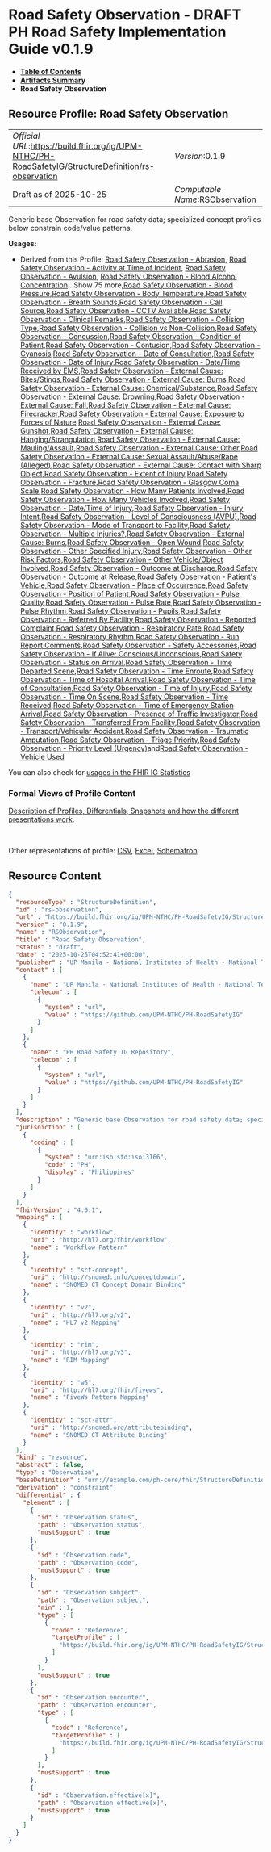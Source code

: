 # Road Safety Observation - DRAFT PH Road Safety Implementation Guide v0.1.9

* [**Table of Contents**](toc.md)
* [**Artifacts Summary**](artifacts.md)
* **Road Safety Observation**

## Resource Profile: Road Safety Observation 

| | |
| :--- | :--- |
| *Official URL*:https://build.fhir.org/ig/UPM-NTHC/PH-RoadSafetyIG/StructureDefinition/rs-observation | *Version*:0.1.9 |
| Draft as of 2025-10-25 | *Computable Name*:RSObservation |

 
Generic base Observation for road safety data; specialized concept profiles below constrain code/value patterns. 

**Usages:**

* Derived from this Profile: [Road Safety Observation - Abrasion](StructureDefinition-rs-observation-abrasion.md), [Road Safety Observation - Activity at Time of Incident](StructureDefinition-rs-observation-activity-at-incident.md), [Road Safety Observation - Avulsion](StructureDefinition-rs-observation-avulsion.md), [Road Safety Observation - Blood Alcohol Concentration](StructureDefinition-rs-observation-blood-alcohol.md)...Show 75 more,[Road Safety Observation - Blood Pressure](StructureDefinition-rs-observation-blood-pressure.md),[Road Safety Observation - Body Temperature](StructureDefinition-rs-observation-body-temperature.md),[Road Safety Observation - Breath Sounds](StructureDefinition-rs-observation-breath-sounds.md),[Road Safety Observation - Call Source](StructureDefinition-rs-observation-call-source.md),[Road Safety Observation - CCTV Available](StructureDefinition-rs-observation-cctv-available.md),[Road Safety Observation - Clinical Remarks](StructureDefinition-rs-observation-clinical-remarks.md),[Road Safety Observation - Collision Type](StructureDefinition-rs-observation-collision-type.md),[Road Safety Observation - Collision vs Non-Collision](StructureDefinition-rs-observation-collision-vs-noncollision.md),[Road Safety Observation - Concussion](StructureDefinition-rs-observation-concussion.md),[Road Safety Observation - Condition of Patient](StructureDefinition-rs-observation-condition-of-patient.md),[Road Safety Observation - Contusion](StructureDefinition-rs-observation-contusion.md),[Road Safety Observation - Cyanosis](StructureDefinition-rs-observation-cyanosis.md),[Road Safety Observation - Date of Consultation](StructureDefinition-rs-observation-date-of-consultation.md),[Road Safety Observation - Date of Injury](StructureDefinition-rs-observation-date-of-injury.md),[Road Safety Observation - Date/Time Received by EMS](StructureDefinition-rs-observation-date-received.md),[Road Safety Observation - External Cause: Bites/Stings](StructureDefinition-rs-observation-ec-bites-stings.md),[Road Safety Observation - External Cause: Burns](StructureDefinition-rs-observation-ec-burns.md),[Road Safety Observation - External Cause: Chemical/Substance](StructureDefinition-rs-observation-ec-chemical.md),[Road Safety Observation - External Cause: Drowning](StructureDefinition-rs-observation-ec-drowning.md),[Road Safety Observation - External Cause: Fall](StructureDefinition-rs-observation-ec-fall.md),[Road Safety Observation - External Cause: Firecracker](StructureDefinition-rs-observation-ec-firecracker.md),[Road Safety Observation - External Cause: Exposure to Forces of Nature](StructureDefinition-rs-observation-ec-forces-of-nature.md),[Road Safety Observation - External Cause: Gunshot](StructureDefinition-rs-observation-ec-gunshot.md),[Road Safety Observation - External Cause: Hanging/Strangulation](StructureDefinition-rs-observation-ec-hanging-strangulation.md),[Road Safety Observation - External Cause: Mauling/Assault](StructureDefinition-rs-observation-ec-mauling-assault.md),[Road Safety Observation - External Cause: Other](StructureDefinition-rs-observation-ec-other.md),[Road Safety Observation - External Cause: Sexual Assault/Abuse/Rape (Alleged)](StructureDefinition-rs-observation-ec-sexual-assault.md),[Road Safety Observation - External Cause: Contact with Sharp Object](StructureDefinition-rs-observation-ec-sharp-object.md),[Road Safety Observation - Extent of Injury](StructureDefinition-rs-observation-extent-of-injury.md),[Road Safety Observation - Fracture](StructureDefinition-rs-observation-fracture.md),[Road Safety Observation - Glasgow Coma Scale](StructureDefinition-rs-observation-gcs.md),[Road Safety Observation - How Many Patients Involved](StructureDefinition-rs-observation-how-many-patients.md),[Road Safety Observation - How Many Vehicles Involved](StructureDefinition-rs-observation-how-many-vehicles.md),[Road Safety Observation - Date/Time of Injury](StructureDefinition-rs-observation-injury-datetime.md),[Road Safety Observation - Injury Intent](StructureDefinition-rs-observation-injury-intent.md),[Road Safety Observation - Level of Consciousness (AVPU)](StructureDefinition-rs-observation-level-of-consciousness.md),[Road Safety Observation - Mode of Transport to Facility](StructureDefinition-rs-observation-mode-of-transport.md),[Road Safety Observation - Multiple Injuries?](StructureDefinition-rs-observation-multiple-injuries.md),[Road Safety Observation - External Cause: Burns](StructureDefinition-rs-observation-nature-burns.md),[Road Safety Observation - Open Wound](StructureDefinition-rs-observation-open-wound.md),[Road Safety Observation - Other Specified Injury](StructureDefinition-rs-observation-other-injury.md),[Road Safety Observation - Other Risk Factors](StructureDefinition-rs-observation-other-risk-factors.md),[Road Safety Observation - Other Vehicle/Object Involved](StructureDefinition-rs-observation-other-vehicle.md),[Road Safety Observation - Outcome at Discharge](StructureDefinition-rs-observation-outcome-discharge.md),[Road Safety Observation - Outcome at Release](StructureDefinition-rs-observation-outcome-release.md),[Road Safety Observation - Patient's Vehicle](StructureDefinition-rs-observation-patients-vehicle.md),[Road Safety Observation - Place of Occurrence](StructureDefinition-rs-observation-place-of-occurrence.md),[Road Safety Observation - Position of Patient](StructureDefinition-rs-observation-position-of-patient.md),[Road Safety Observation - Pulse Quality](StructureDefinition-rs-observation-pulse-quality.md),[Road Safety Observation - Pulse Rate](StructureDefinition-rs-observation-pulse-rate.md),[Road Safety Observation - Pulse Rhythm](StructureDefinition-rs-observation-pulse-rhythm.md),[Road Safety Observation - Pupils](StructureDefinition-rs-observation-pupils.md),[Road Safety Observation - Referred By Facility](StructureDefinition-rs-observation-referred-by-facility.md),[Road Safety Observation - Reported Complaint](StructureDefinition-rs-observation-reported-complaint.md),[Road Safety Observation - Respiratory Rate](StructureDefinition-rs-observation-respiratory-rate.md),[Road Safety Observation - Respiratory Rhythm](StructureDefinition-rs-observation-respiratory-rhythm.md),[Road Safety Observation - Run Report Comments](StructureDefinition-rs-observation-runreport-comments.md),[Road Safety Observation - Safety Accessories](StructureDefinition-rs-observation-safety-accessories.md),[Road Safety Observation - If Alive: Conscious/Unconscious](StructureDefinition-rs-observation-status-on-arrival-alive.md),[Road Safety Observation - Status on Arrival](StructureDefinition-rs-observation-status-on-arrival.md),[Road Safety Observation - Time Departed Scene](StructureDefinition-rs-observation-time-departed.md),[Road Safety Observation - Time Enroute](StructureDefinition-rs-observation-time-enroute.md),[Road Safety Observation - Time of Hospital Arrival](StructureDefinition-rs-observation-time-hospital-arrival.md),[Road Safety Observation - Time of Consultation](StructureDefinition-rs-observation-time-of-consultation.md),[Road Safety Observation - Time of Injury](StructureDefinition-rs-observation-time-of-injury.md),[Road Safety Observation - Time On Scene](StructureDefinition-rs-observation-time-on-scene.md),[Road Safety Observation - Time Received](StructureDefinition-rs-observation-time-received.md),[Road Safety Observation - Time of Emergency Station Arrival](StructureDefinition-rs-observation-time-station-arrival.md),[Road Safety Observation - Presence of Traffic Investigator](StructureDefinition-rs-observation-traffic-investigator.md),[Road Safety Observation - Transferred From Facility](StructureDefinition-rs-observation-transferred-from-facility.md),[Road Safety Observation - Transport/Vehicular Accident](StructureDefinition-rs-observation-transport-vehicular-accident.md),[Road Safety Observation - Traumatic Amputation](StructureDefinition-rs-observation-traumatic-amputation.md),[Road Safety Observation - Triage Priority](StructureDefinition-rs-observation-triage-priority.md),[Road Safety Observation - Priority Level (Urgency)](StructureDefinition-rs-observation-urgency.md)and[Road Safety Observation - Vehicle Used](StructureDefinition-rs-observation-vehicle-used.md)

You can also check for [usages in the FHIR IG Statistics](https://packages2.fhir.org/xig/example.fhir.ph.roadsafety|current/StructureDefinition/rs-observation)

### Formal Views of Profile Content

 [Description of Profiles, Differentials, Snapshots and how the different presentations work](http://build.fhir.org/ig/FHIR/ig-guidance/readingIgs.html#structure-definitions). 

 

Other representations of profile: [CSV](StructureDefinition-rs-observation.csv), [Excel](StructureDefinition-rs-observation.xlsx), [Schematron](StructureDefinition-rs-observation.sch) 



## Resource Content

```json
{
  "resourceType" : "StructureDefinition",
  "id" : "rs-observation",
  "url" : "https://build.fhir.org/ig/UPM-NTHC/PH-RoadSafetyIG/StructureDefinition/rs-observation",
  "version" : "0.1.9",
  "name" : "RSObservation",
  "title" : "Road Safety Observation",
  "status" : "draft",
  "date" : "2025-10-25T04:52:41+00:00",
  "publisher" : "UP Manila - National Institutes of Health - National Telehealth Center",
  "contact" : [
    {
      "name" : "UP Manila - National Institutes of Health - National Telehealth Center",
      "telecom" : [
        {
          "system" : "url",
          "value" : "https://github.com/UPM-NTHC/PH-RoadSafetyIG"
        }
      ]
    },
    {
      "name" : "PH Road Safety IG Repository",
      "telecom" : [
        {
          "system" : "url",
          "value" : "https://github.com/UPM-NTHC/PH-RoadSafetyIG"
        }
      ]
    }
  ],
  "description" : "Generic base Observation for road safety data; specialized concept profiles below constrain code/value patterns.",
  "jurisdiction" : [
    {
      "coding" : [
        {
          "system" : "urn:iso:std:iso:3166",
          "code" : "PH",
          "display" : "Philippines"
        }
      ]
    }
  ],
  "fhirVersion" : "4.0.1",
  "mapping" : [
    {
      "identity" : "workflow",
      "uri" : "http://hl7.org/fhir/workflow",
      "name" : "Workflow Pattern"
    },
    {
      "identity" : "sct-concept",
      "uri" : "http://snomed.info/conceptdomain",
      "name" : "SNOMED CT Concept Domain Binding"
    },
    {
      "identity" : "v2",
      "uri" : "http://hl7.org/v2",
      "name" : "HL7 v2 Mapping"
    },
    {
      "identity" : "rim",
      "uri" : "http://hl7.org/v3",
      "name" : "RIM Mapping"
    },
    {
      "identity" : "w5",
      "uri" : "http://hl7.org/fhir/fivews",
      "name" : "FiveWs Pattern Mapping"
    },
    {
      "identity" : "sct-attr",
      "uri" : "http://snomed.org/attributebinding",
      "name" : "SNOMED CT Attribute Binding"
    }
  ],
  "kind" : "resource",
  "abstract" : false,
  "type" : "Observation",
  "baseDefinition" : "urn://example.com/ph-core/fhir/StructureDefinition/ph-core-observation",
  "derivation" : "constraint",
  "differential" : {
    "element" : [
      {
        "id" : "Observation.status",
        "path" : "Observation.status",
        "mustSupport" : true
      },
      {
        "id" : "Observation.code",
        "path" : "Observation.code",
        "mustSupport" : true
      },
      {
        "id" : "Observation.subject",
        "path" : "Observation.subject",
        "min" : 1,
        "type" : [
          {
            "code" : "Reference",
            "targetProfile" : [
              "https://build.fhir.org/ig/UPM-NTHC/PH-RoadSafetyIG/StructureDefinition/rs-patient"
            ]
          }
        ],
        "mustSupport" : true
      },
      {
        "id" : "Observation.encounter",
        "path" : "Observation.encounter",
        "type" : [
          {
            "code" : "Reference",
            "targetProfile" : [
              "https://build.fhir.org/ig/UPM-NTHC/PH-RoadSafetyIG/StructureDefinition/rs-encounter"
            ]
          }
        ],
        "mustSupport" : true
      },
      {
        "id" : "Observation.effective[x]",
        "path" : "Observation.effective[x]",
        "mustSupport" : true
      }
    ]
  }
}

```
